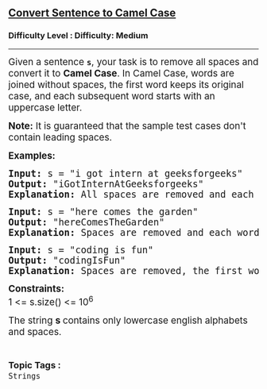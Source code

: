 <h2><a href="https://www.geeksforgeeks.org/problems/convert-sentence-to-camel-case/1?page=1&category=Strings&sortBy=latest">Convert Sentence to Camel Case</a></h2><h3>Difficulty Level : Difficulty: Medium</h3><hr><div class="problems_problem_content__Xm_eO"><p><span style="font-size: 14pt;">Given a sentence <strong><code>s</code></strong>, your task is to remove all spaces and convert it to <strong>Camel Case</strong>.&nbsp;</span><span style="font-size: 14pt;">In Camel Case, words are joined without spaces, the first word keeps its original case, and each subsequent word starts with an uppercase letter.</span></p>
<p><span style="font-size: 14pt;"><strong>Note:</strong> It is guaranteed that the sample test cases don't contain leading spaces.</span></p>
<p><span style="font-size: 14pt;"><strong>Examples:</strong></span></p>
<pre><span style="font-size: 14pt;"><strong>Input: </strong>s = "i got intern at geeksforgeeks"</span><br><span style="font-size: 14pt;"><strong>Output: </strong>"iGotInternAtGeeksforgeeks"<br><strong>Explanation: </strong>All spaces are removed and each word starts with a capital letter, except the first word which retains its original capitalization.</span></pre>
<pre><span style="font-size: 14pt;"><strong>Input: </strong>s = "here comes the garden"<br><strong>Output: </strong>"hereComesTheGarden"<strong><br></strong><strong>Explanation: </strong>Spaces are removed and each word after the first is capitalized.</span></pre>
<pre><span style="font-size: 14pt;"><strong>Input: </strong>s = "coding is fun"<br><strong>Output: </strong>"codingIsFun"<strong><br></strong><strong>Explanation: </strong>Spaces are removed, the first word retains its original case, and each subsequent word starts with a capital letter.</span></pre>
<p><span style="font-size: 14pt;"><strong>Constraints:<br></strong>1 &lt;= s.size() &lt;= 10<sup>6</sup></span></p>
<p><span style="font-size: 14pt;">The string <strong>s&nbsp;</strong>contains only lowercase english alphabets and spaces.</span></p></div><br><p><span style=font-size:18px><strong>Topic Tags : </strong><br><code>Strings</code>&nbsp;